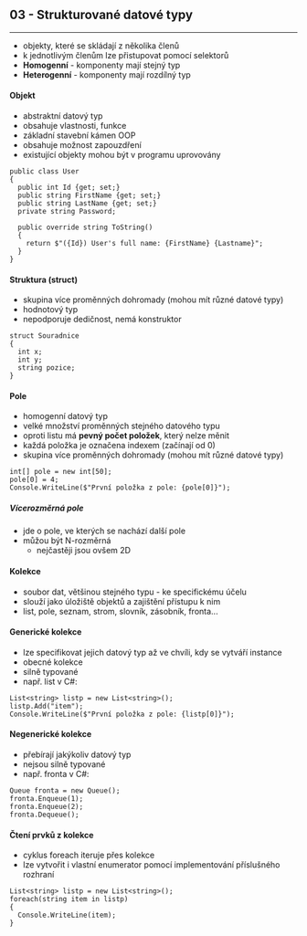 ## 03 - Strukturované datové typy
----

- objekty, které se skládají z několika členů
- k jednotlivým členům lze přistupovat pomocí selektorů
- **Homogenní** - komponenty mají stejný typ
- **Heterogenní** - komponenty mají rozdílný typ

#### Objekt

- abstraktní datový typ
- obsahuje vlastnosti, funkce
- základní stavební kámen OOP
- obsahuje možnost zapouzdření
- existující objekty mohou být v programu uprovovány

```CSharp
public class User
{
  public int Id {get; set;}
  public string FirstName {get; set;}
  public string LastName {get; set;}
  private string Password;

  public override string ToString()
  {
    return $"({Id}) User's full name: {FirstName} {Lastname}";
  }
}
```

#### Struktura (struct)

- skupina více proměnných dohromady (mohou mít různé datové typy)
- hodnotový typ
- nepodporuje dedičnost, nemá konstruktor

```CSharp
struct Souradnice
{
  int x;
  int y;
  string pozice;
}
```

#### Pole

- homogenní datový typ
- velké množství proměnných stejného datového typu
- oproti listu má **pevný počet položek**, který nelze měnit
- každá položka je označena indexem (začínají od 0)
- skupina více proměnných dohromady (mohou mít různé datové typy)

```CSharp
int[] pole = new int[50];
pole[0] = 4;
Console.WriteLine($"První položka z pole: {pole[0]}");
```

##### Vícerozměrná pole

- jde o pole, ve kterých se nachází další pole
- můžou být N-rozměrná
  - nejčastěji jsou ovšem 2D

#### Kolekce

- soubor dat, většinou stejného typu - ke specifickému účelu
- slouží jako úložiště objektů a zajištění přístupu k nim
- list, pole, seznam, strom, slovník, zásobník, fronta...

#### Generické kolekce

- lze specifikovat jejich datový typ až ve chvíli, kdy se vytváří instance
- obecné kolekce
- silně typované
- např. list v C#:

```CSharp
List<string> listp = new List<string>();
listp.Add("item");
Console.WriteLine($"První položka z pole: {listp[0]}");
```

#### Negenerické kolekce
- přebírají jakýkoliv datový typ
- nejsou silně typované
- např. fronta v C#:
```CSharp
Queue fronta = new Queue();
fronta.Enqueue(1);
fronta.Enqueue(2);
fronta.Dequeue();
```

#### Čtení prvků z kolekce

- cyklus foreach iteruje přes kolekce
- lze vytvořit i vlastní enumerator pomocí implementování příslušného rozhraní
```CSharp
List<string> listp = new List<string>();
foreach(string item in listp)
{
  Console.WriteLine(item);
}
```
